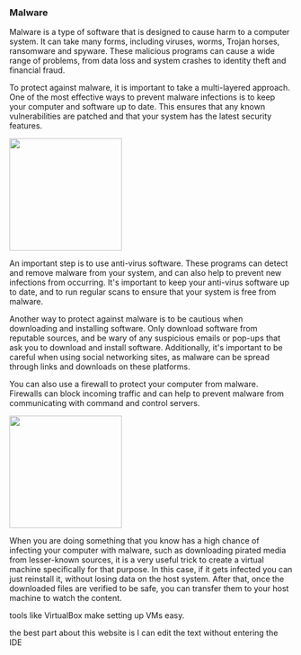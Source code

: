 ### Malware

Malware is a type of software that is designed to cause harm to a computer system. It can take many forms, including viruses, worms, Trojan horses, ransomware and spyware. These malicious programs can cause a wide range of problems, from data loss and system crashes to identity theft and financial fraud.

To protect against malware, it is important to take a multi-layered approach. One of the most effective ways to prevent malware infections is to keep your computer and software up to date. This ensures that any known vulnerabilities are patched and that your system has the latest security features.

<img src="https://www.bleepstatic.com/content/hl-images/2022/03/31/Malware.jpg" height="200" />


An important step is to use anti-virus software. These programs can detect and remove malware from your system, and can also help to prevent new infections from occurring. It's important to keep your anti-virus software up to date, and to run regular scans to ensure that your system is free from malware.

Another way to protect against malware is to be cautious when downloading and installing software. Only download software from reputable sources, and be wary of any suspicious emails or pop-ups that ask you to download and install software. Additionally, it's important to be careful when using social networking sites, as malware can be spread through links and downloads on these platforms.

You can also use a firewall to protect your computer from malware. Firewalls can block incoming traffic and can help to prevent malware from communicating with command and control servers.



<img src="https://marvel-b1-cdn.bc0a.com/f00000000216283/www.fortinet.com/content/fortinet-com/en_us/resources/cyberglossary/malware/_jcr_content/par/c05_container_copy_c_405637578/par/c28_image.img.jpg/1615919193441.jpg" height="200" />

When you are doing something that you know has a high chance of infecting your computer with malware, such as downloading pirated media from lesser-known sources, it is a very useful trick to create a virtual machine specifically for that purpose. In this case, if it gets infected you can just reinstall it, without losing data on the host system. After that, once the downloaded files are verified to be safe, you can transfer them to your host machine to watch the content.

tools like VirtualBox make setting up VMs easy.

the best part about this website is I can edit the text without entering the IDE

        